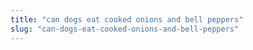 ```yaml
---
title: "can dogs eat cooked onions and bell peppers"
slug: "can-dogs-eat-cooked-onions-and-bell-peppers"
---
```



